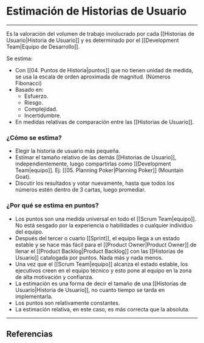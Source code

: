 # Estimación de Historias de Usuario
---

Es la valoración del volumen de trabajo involucrado por cada [[Historias de Usuario|Historia de Usuario]] y es determinado por el [[Development Team|Equipo de Desarrollo]].

Se estima:
- Con [[04. Puntos de Historia|puntos]] que no tienen unidad de medida, se usa la escala de orden aproximada de magnitud. (Números Fibonacci)
- Basado en:
	- Esfuerzo.
	- Riesgo.
	- Complejidad.
	- Incertidumbre.
- En medidas relativas de comparación entre las [[Historias de Usuario]].

### ¿Cómo se estima?
- Elegir la historia de usuario más pequeña.
- Estimar el tamaño relativo de las demás [[Historias de Usuario]], independientemente, luego compartirlas como [[Development Team|equipo]]. Ej: [[05. Planning Poker|Planning Poker]] (Mountain Goat).
- Discutir los resultados y votar nuevamente, hasta que todos los números estén dentro de 3 cartas, luego promediar.

### ¿Por qué se estima en puntos?
- Los puntos son una medida universal en todo el [[Scrum Team|equipo]]. No está sesgado por la experiencia o habilidades o cualquier individuo del equipo.
- Después del tercer o cuarto [[Sprint]], el equipo llega a un estado estable y se hace más fácil para el [[Product Owner|Product Owner]] de llenar el [[Product Backlog|Product Backlog]] con las [[Historias de Usuario]] catalogada por puntos. Nada más y nada menos.
- Una vez que el [[Scrum Team|equipo]] alcanza el estado estable, los ejecutivos creen en el equipo técnico y esto pone al equipo en la zona de alta motivación y confianza.
- La estimación es una forma de decir el tamaño de una [[Historias de Usuario|Historia de Usuario]], no cuanto tiempo se tarda en implementarla.
- Los puntos son relativamente constantes.
- La estimación relativa, en este caso, es más correcta que la absoluta.

---

## Referencias